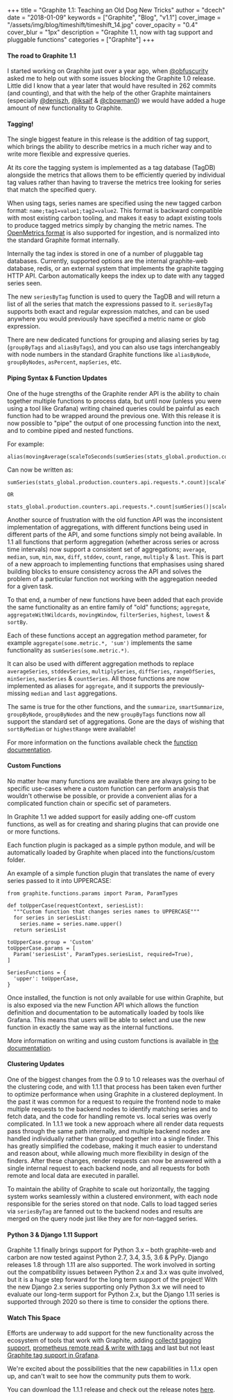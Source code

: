+++
title = "Graphite 1.1: Teaching an Old Dog New Tricks"
author = "dcech"
date = "2018-01-09"
keywords = ["Graphite", "Blog", "v1.1"]
cover_image = "/assets/img/blog/timeshift/timeshift_14.jpg"
cover_opacity = "0.4"
cover_blur = "1px"
description = "Graphite 1.1, now with tag support and pluggable functions"
categories = ["Graphite"]
+++

#### The road to Graphite 1.1

I started working on Graphite just over a year ago, when [@obfuscurity](https://twitter.com/obfuscurity) asked me to help out with some issues blocking the Graphite 1.0 release.  Little did I know that a year later that would have resulted in 262 commits (and counting), and that with the help of the other Graphite maintainers (especially [@deniszh](https://twitter.com/deniszh), [@iksaif](https://twitter.com/iksaif) & [@cbowman0](https://twitter.com/cbowman0)) we would have added a huge amount of new functionality to Graphite.

#### Tagging!

The single biggest feature in this release is the addition of tag support, which brings the ability to describe metrics in a much richer way and to write more flexible and expressive queries.

At its core the tagging system is implemented as a tag database (TagDB) alongside the metrics that allows them to be efficiently queried by individual tag values rather than having to traverse the metrics tree looking for series that match the specified query.

When using tags, series names are specified using the new tagged carbon format: `name;tag1=value1;tag2=value2`.  This format is backward compatible with most existing carbon tooling, and makes it easy to adapt existing tools to produce tagged metrics simply by changing the metric names.  The [OpenMetrics format](https://github.com/RichiH/OpenMetrics/blob/master/metric_exposition_format.md) is also supported for ingestion, and is normalized into the standard Graphite format internally.

Internally the tag index is stored in one of a number of pluggable tag databases. Currently, supported options are the internal graphite-web database, redis, or an external system that implements the graphite tagging HTTP API.  Carbon automatically keeps the index up to date with any tagged series seen.

The new `seriesByTag` function is used to query the TagDB and will return a list of all the series that match the expressions passed to it.  `seriesByTag` supports both exact and regular expression matches, and can be used anywhere you would previously have specified a metric name or glob expression.

There are new dedicated functions for grouping and aliasing series by tag (`groupByTags` and `aliasByTags`), and you can also use tags interchangeably with node numbers in the standard Graphite functions like `aliasByNode`, `groupByNodes`, `asPercent`, `mapSeries`, etc.

#### Piping Syntax & Function Updates

One of the huge strengths of the Graphite render API is the ability to chain together multiple functions to process data, but until now (unless you were using a tool like Grafana) writing chained queries could be painful as each function had to be wrapped around the previous one.  With this release it is now possible to "pipe" the output of one processing function into the next, and to combine piped and nested functions.

For example:

```
alias(movingAverage(scaleToSeconds(sumSeries(stats_global.production.counters.api.requests.*.count),60),30),'api.avg')
```

Can now be written as:

```
sumSeries(stats_global.production.counters.api.requests.*.count)|scaleToSeconds(60)|movingAverage(30)|alias('api.avg')

OR

stats_global.production.counters.api.requests.*.count|sumSeries()|scaleToSeconds(60)|movingAverage(30)|alias('api.avg')
```

Another source of frustration with the old function API was the inconsistent implementation of aggregations, with different functions being used in different parts of the API, and some functions simply not being available.  In 1.1 all functions that perform aggregation (whether across series or across time intervals) now support a consistent set of aggregations; `average`, `median`, `sum`, `min`, `max`, `diff`, `stddev`, `count`, `range`, `multiply` & `last`.  This is part of a new approach to implementing functions that emphasises using shared building blocks to ensure consistency across the API and solves the problem of a particular function not working with the aggregation needed for a given task.

To that end, a number of new functions have been added that each provide the same functionality as an entire family of "old" functions; `aggregate`, `aggregateWithWildcards`, `movingWindow`, `filterSeries`, `highest`, `lowest` & `sortBy`.

Each of these functions accept an aggregation method parameter, for example `aggregate(some.metric.*, 'sum')` implements the same functionality as `sumSeries(some.metric.*)`.

It can also be used with different aggregation methods to replace `averageSeries`, `stddevSeries`, `multiplySeries`, `diffSeries`, `rangeOfSeries`, `minSeries`, `maxSeries` & `countSeries`.  All those functions are now implemented as aliases for `aggregate`, and it supports the previously-missing `median` and `last` aggregations.

The same is true for the other functions, and the `summarize`, `smartSummarize`, `groupByNode`, `groupByNodes` and the new `groupByTags` functions now all support the standard set of aggregations.  Gone are the days of wishing that `sortByMedian` or `highestRange` were available!

For more information on the functions available check the [function documentation](http://graphite.readthedocs.io/en/1.1.1/functions.html#module-graphite.render.functions).

#### Custom Functions

No matter how many functions are available there are always going to be specific use-cases where a custom function can perform analysis that wouldn't otherwise be possible, or provide a convenient alias for a complicated function chain or specific set of parameters.

In Graphite 1.1 we added support for easily adding one-off custom functions, as well as for creating and sharing plugins that can provide one or more functions.

Each function plugin is packaged as a simple python module, and will be automatically loaded by Graphite when placed into the functions/custom folder.

An example of a simple function plugin that translates the name of every series passed to it into UPPERCASE:

```
from graphite.functions.params import Param, ParamTypes

def toUpperCase(requestContext, seriesList):
  """Custom function that changes series names to UPPERCASE"""
  for series in seriesList:
    series.name = series.name.upper()
  return seriesList

toUpperCase.group = 'Custom'
toUpperCase.params = [
  Param('seriesList', ParamTypes.seriesList, required=True),
]

SeriesFunctions = {
  'upper': toUpperCase,
}
```

Once installed, the function is not only available for use within Graphite, but is also exposed via the new Function API which allows the function definition and documentation to be automatically loaded by tools like Grafana.  This means that users will be able to select and use the new function in exactly the same way as the internal functions.

More information on writing and using custom functions is available in [the documentation](http://graphite.readthedocs.io/en/1.1.1/functions.html#function-plugins).

#### Clustering Updates

One of the biggest changes from the 0.9 to 1.0 releases was the overhaul of the clustering code, and with 1.1.1 that process has been taken even further to optimize performance when using Graphite in a clustered deployment.  In the past it was common for a request to require the frontend node to make multiple requests to the backend nodes to identify matching series and to fetch data, and the code for handling remote vs. local series was overly complicated.  In 1.1.1 we took a new approach where all render data requests pass through the same path internally, and multiple backend nodes are handled individually rather than grouped together into a single finder.  This has greatly simplified the codebase, making it much easier to understand and reason about, while allowing much more flexibility in design of the finders.  After these changes, render requests can now be answered with a single internal request to each backend node, and all requests for both remote and local data are executed in parallel.

To maintain the ability of Graphite to scale out horizontally, the tagging system works seamlessly within a clustered environment, with each node responsible for the series stored on that node.  Calls to load tagged series via `seriesByTag` are fanned out to the backend nodes and results are merged on the query node just like they are for non-tagged series.

#### Python 3 & Django 1.11 Support

Graphite 1.1 finally brings support for Python 3.x – both graphite-web and carbon are now tested against Python 2.7, 3.4, 3.5, 3.6 & PyPy.  Django releases 1.8 through 1.11 are also supported. The work involved in sorting out the compatibility issues between Python 2.x and 3.x was quite involved, but it is a huge step forward for the long term support of the project!  With the new Django 2.x series supporting only Python 3.x we will need to evaluate our long-term support for Python 2.x, but the Django 1.11 series is supported through 2020 so there is time to consider the options there.

#### Watch This Space

Efforts are underway to add support for the new functionality across the ecosystem of tools that work with Graphite, adding [collectd tagging support](https://github.com/collectd/collectd/pull/2631), [prometheus remote read & write with tags](https://github.com/prometheus/prometheus/pull/3533) and last but not least [Graphite tag support in Grafana](https://github.com/grafana/grafana/pull/10139).

We're excited about the possibilities that the new capabilities in 1.1.x open up, and can't wait to see how the community puts them to work.

You can download the 1.1.1 release and check out the release notes [here](https://graphite.readthedocs.io/en/latest/releases/1_1_1.html).